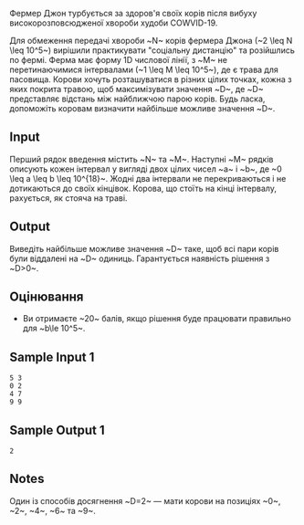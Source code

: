 Фермер Джон турбується за здоров'я своїх корів після вибуху
високорозповсюдженої хвороби худоби COWVID-19.

Для обмеження передачі хвороби ~N~ корів фермера Джона
(~2 \leq N \leq 10^5~) вирішили практикувати "соціальну дистанцію" та
розійшлись по фермі. Ферма має форму 1D числової лінії, з ~M~ не
перетинаючимися інтервалами (~1 \leq M \leq 10^5~), де є трава для
пасовища. Корови хочуть розташуватися в різних цілих точках, кожна з
яких покрита травою, щоб максимізувати значення ~D~, де ~D~ представляє
відстань між найближчою парою корів. Будь ласка, допоможіть коровам
визначити найбільше можливе значення ~D~.

## Input

Перший рядок введення містить ~N~ та ~M~. Наступні ~M~ рядків описують
кожен інтервал у вигляді двох цілих чисел ~a~ і ~b~, де
~0 \leq a \leq b \leq 10^{18}~. Жодні два інтервали не перекриваються і
не дотикаються до своїх кінцівок. Корова, що стоїть на кінці інтервалу,
рахується, як стояча на траві.

## Output

Виведіть найбільше можливе значення ~D~ таке, щоб всі пари корів були
віддалені на ~D~ одиниць. Гарантується наявність рішення з ~D>0~.

## Оцінювання
- Ви отримаєте ~20~ балів, якщо рішення буде працювати правильно для
  ~b\le 10^5~.

## Sample Input 1

```
5 3
0 2
4 7
9 9
```

## Sample Output 1

```
2
```

## Notes

Один із способів досягнення ~D=2~ — мати корови на позиціях ~0~, ~2~,
~4~, ~6~ та ~9~.